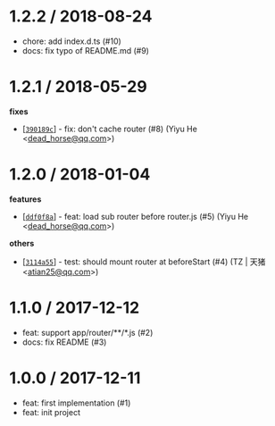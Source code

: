 
1.2.2 / 2018-08-24
==================

  * chore: add index.d.ts (#10)
  * docs: fix typo of README.md (#9)

1.2.1 / 2018-05-29
==================

**fixes**
  * [[`390189c`](http://github.com/eggjs/egg-router-plus/commit/390189c7ede62571aa94b5e615bc5547c881a79d)] - fix: don't cache router (#8) (Yiyu He <<dead_horse@qq.com>>)

1.2.0 / 2018-01-04
==================

**features**
  * [[`ddf0f8a`](http://github.com/eggjs/egg-router-plus/commit/ddf0f8a41ce45155a7b2c6035221a5eac721d5fc)] - feat: load sub router before router.js (#5) (Yiyu He <<dead_horse@qq.com>>)

**others**
  * [[`3114a55`](http://github.com/eggjs/egg-router-plus/commit/3114a55dd9214357eb1b26a99579cee198a89b67)] - test: should mount router at beforeStart (#4) (TZ | 天猪 <<atian25@qq.com>>)

1.1.0 / 2017-12-12
==================

  * feat: support app/router/**/*.js (#2)
  * docs: fix README (#3)

1.0.0 / 2017-12-11
==================

  * feat: first implementation (#1)
  * feat: init project
